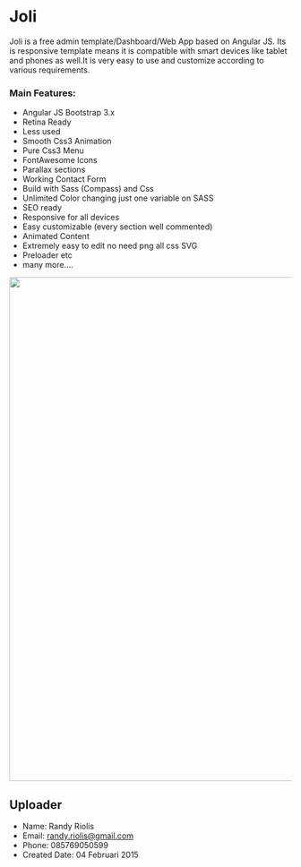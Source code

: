 # Joli
Joli is a free admin template/Dashboard/Web App based on Angular JS. Its is responsive template means it is compatible with smart devices like tablet and phones as well.It is very easy to use and customize according to various requirements. 

### Main Features:
* Angular JS Bootstrap 3.x
* Retina Ready
* Less used
* Smooth Css3 Animation
* Pure Css3 Menu
* FontAwesome Icons
* Parallax sections
* Working Contact Form
* Build with Sass (Compass) and Css
* Unlimited Color changing just one variable on SASS
* SEO ready
* Responsive for all devices
* Easy customizable (every section well commented)
* Animated Content
* Extremely easy to edit no need png all css SVG
* Preloader etc
* many more….

<img src="https://raw.github.com/r4nd1/template-cpanel-joli/master/screenshot.jpg" width="900">

## Uploader
* Name: Randy Riolis
* Email: randy.riolis@gmail.com
* Phone: 085769050599
* Created Date: 04 Februari 2015